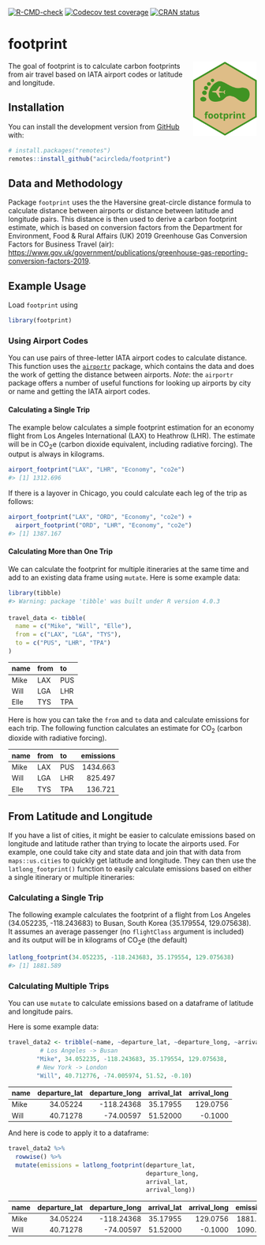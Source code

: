 
<!-- README.md is generated from README.Rmd. Please edit that file -->

<!-- badges: start -->

[![R-CMD-check](https://github.com/acircleda/footprint/workflows/R-CMD-check/badge.svg)](https://github.com/acircleda/footprint/actions)
[![Codecov test
coverage](https://codecov.io/gh/acircleda/footprint/branch/master/graph/badge.svg)](https://codecov.io/gh/acircleda/footprint?branch=master)
[![CRAN
status](https://www.r-pkg.org/badges/version/footprint)](https://CRAN.R-project.org/package=footprint)
<!-- badges: end -->

# footprint

<img src="man/figures/footprint_hex.png" align="right" height=150/>

The goal of footprint is to calculate carbon footprints from air travel
based on IATA airport codes or latitude and longitude.

## Installation

You can install the development version from
[GitHub](https://github.com/) with:

``` r
# install.packages("remotes")
remotes::install_github("acircleda/footprint")
```

## Data and Methodology

Package `footprint` uses the the Haversine great-circle distance formula
to calculate distance between airports or distance between latitude and
longitude pairs. This distance is then used to derive a carbon footprint
estimate, which is based on conversion factors from the Department for
Environment, Food & Rural Affairs (UK) 2019 Greenhouse Gas Conversion
Factors for Business Travel (air):
<https://www.gov.uk/government/publications/greenhouse-gas-reporting-conversion-factors-2019>.

## Example Usage

Load `footprint` using

``` r
library(footprint)
```

### Using Airport Codes

You can use pairs of three-letter IATA airport codes to calculate
distance. This function uses the
[`airportr`](https://github.com/dshkol/airportr) package, which contains
the data and does the work of getting the distance between airports.
*Note*: the `airportr` package offers a number of useful functions for
looking up airports by city or name and getting the IATA airport codes.

#### Calculating a Single Trip

The example below calculates a simple footprint estimation for an
economy flight from Los Angeles International (LAX) to Heathrow (LHR).
The estimate will be in CO<sub>2</sub>e (carbon dioxide equivalent,
including radiative forcing). The output is always in kilograms.

``` r
airport_footprint("LAX", "LHR", "Economy", "co2e")
#> [1] 1312.696
```

If there is a layover in Chicago, you could calculate each leg of the
trip as follows:

``` r
airport_footprint("LAX", "ORD", "Economy", "co2e") + 
  airport_footprint("ORD", "LHR", "Economy", "co2e")
#> [1] 1387.167
```

#### Calculating More than One Trip

We can calculate the footprint for multiple itineraries at the same time
and add to an existing data frame using `mutate`. Here is some example
data:

``` r
library(tibble)
#> Warning: package 'tibble' was built under R version 4.0.3

travel_data <- tibble(
  name = c("Mike", "Will", "Elle"),
  from = c("LAX", "LGA", "TYS"),
  to = c("PUS", "LHR", "TPA")
)
```

| name | from | to  |
| :--- | :--- | :-- |
| Mike | LAX  | PUS |
| Will | LGA  | LHR |
| Elle | TYS  | TPA |

Here is how you can take the `from` and `to` data and calculate
emissions for each trip. The following function calculates an estimate
for CO<sub>2</sub> (carbon dioxide with radiative forcing).

| name | from | to  | emissions |
| :--- | :--- | :-- | --------: |
| Mike | LAX  | PUS |  1434.663 |
| Will | LGA  | LHR |   825.497 |
| Elle | TYS  | TPA |   136.721 |

## From Latitude and Longitude

If you have a list of cities, it might be easier to calculate emissions
based on longitude and latitude rather than trying to locate the
airports used. For example, one could take city and state data and join
that with data from `maps::us.cities` to quickly get latitude and
longitude. They can then use the `latlong_footprint()` function to
easily calculate emissions based on either a single itinerary or
multiple itineraries:

### Calculating a Single Trip

The following example calculates the footprint of a flight from Los
Angeles (34.052235, -118.243683) to Busan, South Korea (35.179554,
129.075638). It assumes an average passenger (no `flightClass` argument
is included) and its output will be in kilograms of CO<sub>2</sub>e (the
default)

``` r
latlong_footprint(34.052235, -118.243683, 35.179554, 129.075638)
#> [1] 1881.589
```

### Calculating Multiple Trips

You can use `mutate` to calculate emissions based on a dataframe of
latitude and longitude pairs.

Here is some example data:

``` r
travel_data2 <- tribble(~name, ~departure_lat, ~departure_long, ~arrival_lat, ~arrival_long,
         # Los Angeles -> Busan
        "Mike", 34.052235, -118.243683, 35.179554, 129.075638,
        # New York -> London
        "Will", 40.712776, -74.005974, 51.52, -0.10)
```

| name | departure\_lat | departure\_long | arrival\_lat | arrival\_long |
| :--- | -------------: | --------------: | -----------: | ------------: |
| Mike |       34.05224 |     \-118.24368 |     35.17955 |      129.0756 |
| Will |       40.71278 |      \-74.00597 |     51.52000 |      \-0.1000 |

And here is code to apply it to a dataframe:

``` r
travel_data2 %>%
  rowwise() %>%
  mutate(emissions = latlong_footprint(departure_lat,
                                       departure_long,
                                       arrival_lat,
                                       arrival_long))
```

| name | departure\_lat | departure\_long | arrival\_lat | arrival\_long | emissions |
| :--- | -------------: | --------------: | -----------: | ------------: | --------: |
| Mike |       34.05224 |     \-118.24368 |     35.17955 |      129.0756 |  1881.589 |
| Will |       40.71278 |      \-74.00597 |     51.52000 |      \-0.1000 |  1090.260 |
